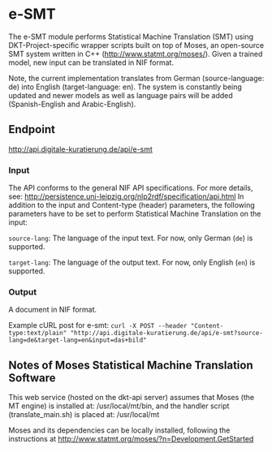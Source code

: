 # e-SMT
The e-SMT module performs Statistical Machine Translation (SMT) using DKT-Project-specific wrapper scripts built on top of Moses, an open-source SMT system written in C++ (http://www.statmt.org/moses/). Given a trained model, new input can be translated in NIF format.

Note, the current implementation translates from German (source-language: de) into English (target-language: en). The system is constantly being updated and newer models as well as language pairs will be added (Spanish-English and Arabic-English). 

## Endpoint

http://api.digitale-kuratierung.de/api/e-smt

### Input
The API conforms to the general NIF API specifications. For more details, see:
http://persistence.uni-leipzig.org/nlp2rdf/specification/api.html
In addition to the input and Content-type (header) parameters, the following parameters have to be set to perform Statistical Machine Translation on the input:  

`source-lang`: The language of the input text. For now, only German (`de`) is supported.  
  
`target-lang`: The language of the output text. For now, only English (`en`) is supported. 


### Output
A document in NIF format.

Example cURL post for e-smt:
`curl -X POST --header "Content-type:text/plain" "http://api.digitale-kuratierung.de/api/e-smt?source-lang=de&target-lang=en&input=das+bild"`


## Notes of Moses Statistical Machine Translation Software
This web service (hosted on the dkt-api server) assumes that Moses (the MT engine) is installed at: /usr/local/mt/bin, and the handler script (translate_main.sh) is placed at: /usr/local/mt

Moses and its dependencies can be locally installed, following the instructions at http://www.statmt.org/moses/?n=Development.GetStarted
